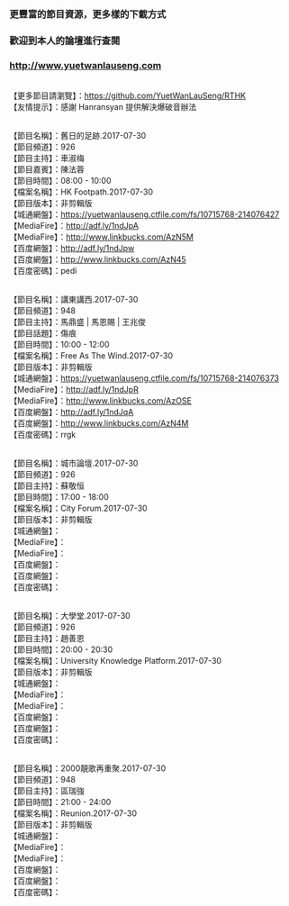 ### 更豐富的節目資源，更多樣的下載方式
### 歡迎到本人的論壇進行查閱
### http://www.yuetwanlauseng.com

<br>【更多節目請瀏覽】：https://github.com/YuetWanLauSeng/RTHK
<br>【友情提示】：感謝 Hanransyan 提供解決爆破音辦法

<br>【節目名稱】：舊日的足跡.2017-07-30
<br>【節目頻道】：926
<br>【節目主持】：車淑梅
<br>【節目嘉賓】：陳法蓉
<br>【節目時間】：08:00 - 10:00
<br>【檔案名稱】：HK Footpath.2017-07-30
<br>【節目版本】：非剪輯版
<br>【城通網盤】：https://yuetwanlauseng.ctfile.com/fs/10715768-214076427
<br>【MediaFire】：http://adf.ly/1ndJpA
<br>【MediaFire】：http://www.linkbucks.com/AzN5M
<br>【百度網盤】：http://adf.ly/1ndJpw
<br>【百度網盤】：http://www.linkbucks.com/AzN45
<br>【百度密碼】：pedi

<br>【節目名稱】：講東講西.2017-07-30
<br>【節目頻道】：948
<br>【節目主持】：馬鼎盛 | 馬恩賜 | 王兆俊
<br>【節目話題】：傷痕
<br>【節目時間】：10:00 - 12:00
<br>【檔案名稱】：Free As The Wind.2017-07-30
<br>【節目版本】：非剪輯版
<br>【城通網盤】：https://yuetwanlauseng.ctfile.com/fs/10715768-214076373
<br>【MediaFire】：http://adf.ly/1ndJpR
<br>【MediaFire】：http://www.linkbucks.com/AzOSE
<br>【百度網盤】：http://adf.ly/1ndJqA
<br>【百度網盤】：http://www.linkbucks.com/AzN4M
<br>【百度密碼】：rrgk

<br>【節目名稱】：城市論壇.2017-07-30
<br>【節目頻道】：926
<br>【節目主持】：蘇敬恒
<br>【節目時間】：17:00 - 18:00
<br>【檔案名稱】：City Forum.2017-07-30
<br>【節目版本】：非剪輯版
<br>【城通網盤】：
<br>【MediaFire】：
<br>【MediaFire】：
<br>【百度網盤】：
<br>【百度網盤】：
<br>【百度密碼】：

<br>【節目名稱】：大學堂.2017-07-30
<br>【節目頻道】：926
<br>【節目主持】：趙善恩
<br>【節目時間】：20:00 - 20:30
<br>【檔案名稱】：University Knowledge Platform.2017-07-30
<br>【節目版本】：非剪輯版
<br>【城通網盤】：
<br>【MediaFire】：
<br>【MediaFire】：
<br>【百度網盤】：
<br>【百度網盤】：
<br>【百度密碼】：

<br>【節目名稱】：2000靚歌再重聚.2017-07-30
<br>【節目頻道】：948
<br>【節目主持】：區瑞強
<br>【節目時間】：21:00 - 24:00
<br>【檔案名稱】：Reunion.2017-07-30
<br>【節目版本】：非剪輯版
<br>【城通網盤】：
<br>【MediaFire】：
<br>【MediaFire】：
<br>【百度網盤】：
<br>【百度網盤】：
<br>【百度密碼】：
